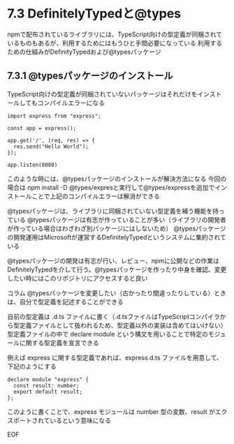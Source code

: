 # 7.3 DefinitelyTypedと@types

npmで配布されているライブラリには、TypeScript向けの型定義が同梱されているものもあるが、利用するためにはもうひと手間必要になっている
利用するための仕組みがDefinityTypedおよび@typesパッケージ

## 7.3.1 @typesパッケージのインストール

TypeScript向けの型定義が同梱されていないパッケージはそれだけをインストールしてもコンパイルエラーになる

```
import express from "express";

const app = express();

app.get('/', (req, res) => {
  res.send("Hello World");
});

app.listen(8080)
```

このような時には、@typesパッケージのインストールが解決方法になる
今回の場合は npm install -D @types/expresと実行して@types/expressを追加でインストールことで上記のコンパイルエラーは解消ができる

@typesパッケージは、ライブラリに同梱されていない型定義を補う機能を持っている
@typesパッケージは有志が作っていることが多い（ライブラリの開発者が作っている場合はわざわざ別パッケージにはしないため）
@typesパッケージの開発運用はMicrosoftが運営するDefinitelyTypedというシステムに集約されている

@typesパッケージの開発は有志が行い、レビュー、npmに公開などの作業はDefinitelyTypedを介して行う。@typesパッケージを作ったり中身を確認、変更したい時にはこのリポジトリにアクセスすると良い


コラム
@typesパッケージを変更したい（古かったり間違ったりしている）ときは、自分で型定義を記述することができる

自前の型定義は .d.ts ファイルに書く（.d.tsファイルはTypeScriptコンパイラから型定義ファイルとして扱われるため、型定義以外の実装は含めてはいけない）
型定義ファイルの中で declare module という構文を用いることで特定のモジュールに関する型定義を宣言できる

例えば express に関する型定義であれば、express.d.ts ファイルを用意して、下記のようにする

```
declare module "express" {
  const result: number;
  export default result;
};
```

このように書くことで、express モジュールは number 型の変数、result がエクスポートされているという意味になる









EOF
